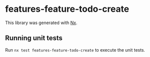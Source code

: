 # features-feature-todo-create

This library was generated with [Nx](https://nx.dev).

## Running unit tests

Run `nx test features-feature-todo-create` to execute the unit tests.
